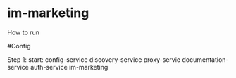 # im-marketing

How to run

#Config


Step 1:
   start: 
       config-service
       discovery-service
       proxy-servie
       documentation-service
       auth-service
       im-marketing
    

